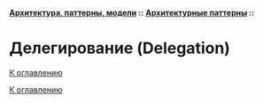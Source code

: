 **[Архитектура, паттерны, модели](../../README.md#patterns) ::** 
**[Архитектурные паттерны](../../README.md#patterns-architectural) ::**
# Делегирование (Delegation)

<!--

-->

[К оглавлению](../../README.md#patterns-architectural)



[К оглавлению](../../README.md#patterns-architectural)
